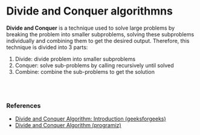 # Divide and Conquer algorithmns
**Divide and Conquer** is a technique used to solve large problems by breaking the problem into smaller subproblems, solving these subproblems individually and combining them to get the desired output. Therefore, this technique is divided into 3 parts:
1. Divide: divide problem into smaller subproblems
2. Conquer: solve sub-problems by calling recursively until solved
3. Combine: combine the sub-problems to get the solution

<br><br>
### References
- [Divide and Conquer Algorithm: Introduction (geeksforgeeks)](https://www.geeksforgeeks.org/divide-and-conquer-algorithm-introduction/)
- [Divide and Conquer Algorithm (programiz)](https://www.programiz.com/dsa/divide-and-conquer)
